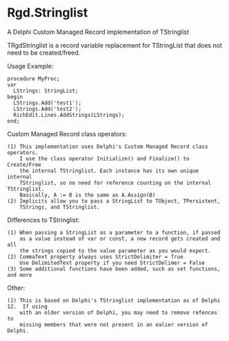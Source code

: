 # Rgd.Stringlist
A Delphi Custom Managed Record implementation of TStringlist

TRgdStringlist is a record variable replacement for TStringList that does not 
need to be created/freed.  

  Usage Example:

    procedure MyProc;
    var
      LStrings: StringList;
    begin
      LStrings.Add('test1');
      LStrings.Add('test2');
      RichEdit.Lines.AddStrings(LStrings);
    end;

  Custom Managed Record class operators:

    (1) This implementation uses Delphi's Custom Managed Record class operators.
        I use the class operator Initialize() and Finalize() to Create/Free 
        the internal TStringlist. Each instance has its own unique internal 
        TStringlist, so no need for reference counting on the internal TStringlist.
        Basically, A := B is the same as A.Assign(B)
    (2) Implicits allow you to pass a StringList to TObject, TPersistent, 
        TStrings, and TStringlist.

  Differences to TStringlist:
  
    (1) When passing a StringList as a parameter to a function, if passed 
        as a value instead of var or const, a new record gets created and all
        the strings copied to the value parameter as you would expect.
    (2) CommaText property always uses StrictDelimiter = True
        Use DelimitedText property if you need StrictDelimer = False
    (3) Some additional functions have been added, such as set functions, and more

 Other:   

    (1) This is based on Delphi's TStringlist implementation as of Delphi 12.  If using
        with an older version of Delphi, you may need to remove refences to
        missing members that were not present in an ealier version of Delphi.
